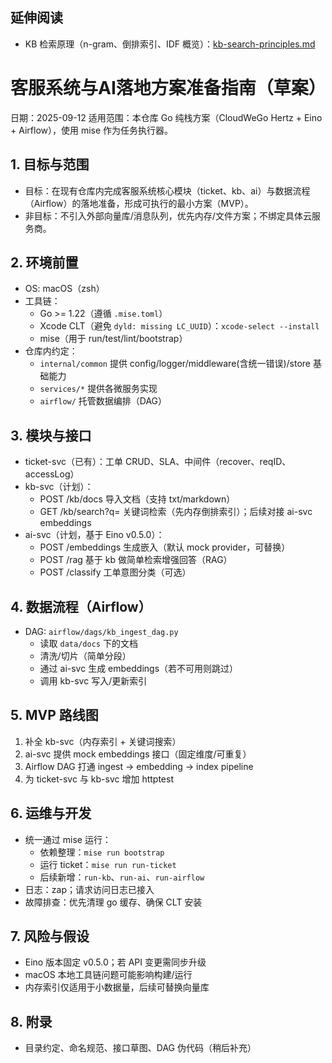 ## 延伸阅读

- KB 检索原理（n-gram、倒排索引、IDF 概览）：[kb-search-principles.md](./kb-search-principles.md)

# 客服系统与AI落地方案准备指南（草案）

日期：2025-09-12
适用范围：本仓库 Go 纯栈方案（CloudWeGo Hertz + Eino + Airflow），使用 mise 作为任务执行器。

## 1. 目标与范围
- 目标：在现有仓库内完成客服系统核心模块（ticket、kb、ai）与数据流程（Airflow）的落地准备，形成可执行的最小方案（MVP）。
- 非目标：不引入外部向量库/消息队列，优先内存/文件方案；不绑定具体云服务商。

## 2. 环境前置
- OS: macOS（zsh）
- 工具链：
  - Go >= 1.22（遵循 `.mise.toml`）
  - Xcode CLT（避免 `dyld: missing LC_UUID`）：`xcode-select --install`
  - mise（用于 run/test/lint/bootstrap）
- 仓库内约定：
  - `internal/common` 提供 config/logger/middleware(含统一错误)/store 基础能力
  - `services/*` 提供各微服务实现
  - `airflow/` 托管数据编排（DAG）

## 3. 模块与接口
- ticket-svc（已有）：工单 CRUD、SLA、中间件（recover、reqID、accessLog）
- kb-svc（计划）：
  - POST /kb/docs 导入文档（支持 txt/markdown）
  - GET  /kb/search?q= 关键词检索（先内存倒排索引）；后续对接 ai-svc embeddings
- ai-svc（计划，基于 Eino v0.5.0）：
  - POST /embeddings 生成嵌入（默认 mock provider，可替换）
  - POST /rag 基于 kb 做简单检索增强回答（RAG）
  - POST /classify 工单意图分类（可选）

## 4. 数据流程（Airflow）
- DAG: `airflow/dags/kb_ingest_dag.py`
  - 读取 `data/docs` 下的文档
  - 清洗/切片（简单分段）
  - 通过 ai-svc 生成 embeddings（若不可用则跳过）
  - 调用 kb-svc 写入/更新索引

## 5. MVP 路线图
1) 补全 kb-svc（内存索引 + 关键词搜索）
2) ai-svc 提供 mock embeddings 接口（固定维度/可重复）
3) Airflow DAG 打通 ingest → embedding → index pipeline
4) 为 ticket-svc 与 kb-svc 增加 httptest

## 6. 运维与开发
- 统一通过 mise 运行：
  - 依赖整理：`mise run bootstrap`
  - 运行 ticket：`mise run run-ticket`
  - 后续新增：`run-kb`、`run-ai`、`run-airflow`
- 日志：zap；请求访问日志已接入
- 故障排查：优先清理 go 缓存、确保 CLT 安装

## 7. 风险与假设
- Eino 版本固定 v0.5.0；若 API 变更需同步升级
- macOS 本地工具链问题可能影响构建/运行
- 内存索引仅适用于小数据量，后续可替换向量库

## 8. 附录
- 目录约定、命名规范、接口草图、DAG 伪代码（稍后补充）
